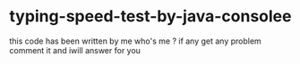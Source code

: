 # typing-speed-test-by-java-consolee 
this code has been written by me 
who's me ? 
if any  get any problem 
     comment it and iwill answer for you 
     
     
     
